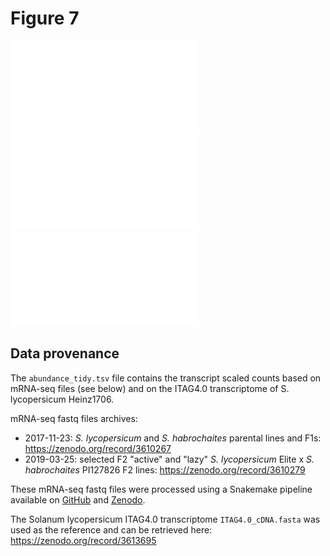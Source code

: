 # Figure 7
![Figure 7](./precursors.pdf "Precursors")
![Figure 7](./TPS_heatmap.pdf "Terpene synthases")
![Figure 7](./TPT_heatmap.pdf "Prenyl transferases")

## Data provenance
The `abundance_tidy.tsv` file contains the transcript scaled counts based on mRNA-seq files (see below) and on the ITAG4.0 transcriptome of S. lycopersicum Heinz1706.

mRNA-seq fastq files archives:
* 2017-11-23: _S. lycopersicum_ and _S. habrochaites_ parental lines and F1s: https://zenodo.org/record/3610267  
* 2019-03-25: selected F2 "active" and "lazy" _S. lycopersicum_ Elite x _S. habrochaites_ PI127826 F2 lines: https://zenodo.org/record/3610279

These mRNA-seq fastq files were processed using a Snakemake pipeline available on [GitHub](https://github.com/BleekerLab/rnaseq-analysis-kallisto-sleuth/releases/tag/v0.2.2) and [Zenodo](https://doi.org/10.5281/zenodo.3627098).  

The Solanum lycopersicum ITAG4.0 transcriptome `ITAG4.0_cDNA.fasta` was used as the reference and can be retrieved here: https://zenodo.org/record/3613695   
